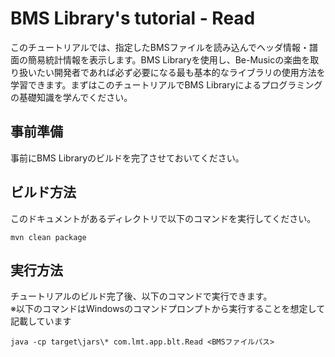 # BMS Library's tutorial - Read

このチュートリアルでは、指定したBMSファイルを読み込んでヘッダ情報・譜面の簡易統計情報を表示します。BMS Libraryを使用し、Be-Musicの楽曲を取り扱いたい開発者であれば必ず必要になる最も基本的なライブラリの使用方法を学習できます。まずはこのチュートリアルでBMS Libraryによるプログラミングの基礎知識を学んでください。

## 事前準備

事前にBMS Libraryのビルドを完了させておいてください。

## ビルド方法

このドキュメントがあるディレクトリで以下のコマンドを実行してください。

```
mvn clean package
```

## 実行方法

チュートリアルのビルド完了後、以下のコマンドで実行できます。<br>
※以下のコマンドはWindowsのコマンドプロンプトから実行することを想定して記載しています

```
java -cp target\jars\* com.lmt.app.blt.Read <BMSファイルパス>
```
